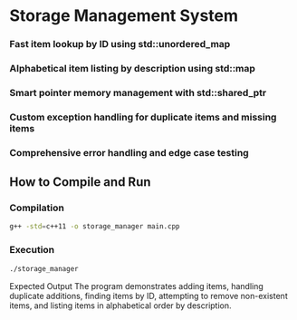 # Storage Management System

### Fast item lookup by ID using std::unordered_map
### Alphabetical item listing by description using std::map
### Smart pointer memory management with std::shared_ptr
### Custom exception handling for duplicate items and missing items
### Comprehensive error handling and edge case testing

## How to Compile and Run

### Compilation
```bash
g++ -std=c++11 -o storage_manager main.cpp
```

### Execution
```bash
./storage_manager
```

Expected Output
The program demonstrates adding items, handling duplicate additions, finding items by ID, attempting to remove non-existent items, and listing items in alphabetical order by description.
